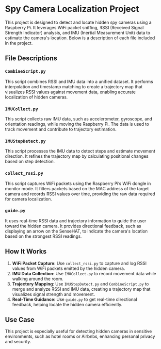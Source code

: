 # Spy Camera Localization Project

This project is designed to detect and locate hidden spy cameras using a Raspberry Pi. It leverages WiFi packet sniffing, RSSI (Received Signal Strength Indicator) analysis, and IMU (Inertial Measurement Unit) data to estimate the camera's location. Below is a description of each file included in the project.

## File Descriptions

### `CombineScript.py`
This script combines RSSI and IMU data into a unified dataset. It performs interpolation and timestamp matching to create a trajectory map that visualizes RSSI values against movement data, enabling accurate localization of hidden cameras.

### `IMUCollect.py`
This script collects raw IMU data, such as accelerometer, gyroscope, and orientation readings, while moving the Raspberry Pi. The data is used to track movement and contribute to trajectory estimation.

### `IMUStepDetect.py`
This script processes the IMU data to detect steps and estimate movement direction. It refines the trajectory map by calculating positional changes based on step detection.

### `collect_rssi.py`
This script captures WiFi packets using the Raspberry Pi’s WiFi dongle in monitor mode. It filters packets based on the MAC address of the target camera and records RSSI values over time, providing the raw data required for camera localization.

### `guide.py`
It uses real-time RSSI data and trajectory information to guide the user toward the hidden camera. It provides directional feedback, such as displaying an arrow on the SenseHAT, to indicate the camera's location based on the strongest RSSI readings.

## How It Works
1. **WiFi Packet Capture**: Use `collect_rssi.py` to capture and log RSSI values from WiFi packets emitted by the hidden camera.
2. **IMU Data Collection**: Use `IMUCollect.py` to record movement data while walking around the room.
3. **Trajectory Mapping**: Use `IMUStepDetect.py` and `CombineScript.py` to merge and analyze RSSI and IMU data, creating a trajectory map that visualizes signal strength and movement.
4. **Real-Time Guidance**: Use `guide.py` to get real-time directional feedback, helping locate the hidden camera efficiently.

## Use Case
This project is especially useful for detecting hidden cameras in sensitive environments, such as hotel rooms or Airbnbs, enhancing personal privacy and security.
